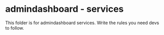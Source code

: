 # admindashboard - services

This folder is for admindashboard services. Write the rules you need devs to follow.